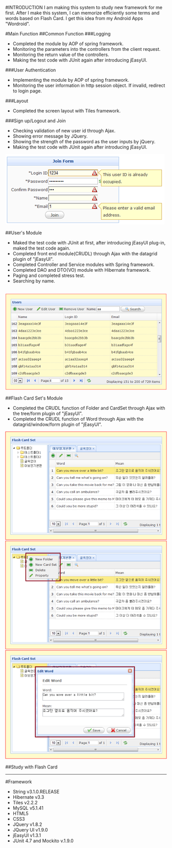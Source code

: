 #INTRODUCTION
I am making this system to study new framework for me first. After I make this system, I can memorize efficiently some terms and words based on Flash Card. I get this idea from my Android Apps "Wordroid".

#Main Function
##Common Function
###Logging
- Completed the module by AOP of spring framework.
- Monitoring the parameters into the controllers from the client request.
- Monitoring the return value of the controllers.
- Making the test code with JUnit again after introducing jEasyUI.

###User Authentication
- Implementing the module by AOP of spring framework.
- Monitoring the user information in http session object. If invalid, redirect to login page.

###Layout 
- Completed the screen layout with Tiles framework.

###Sign up/Logout and Join
- Checking validation of new user id through Ajax.
- Showing error message by JQuery.
- Showing the strength of the password as the user inputs by jQuery.
- Making the test code with JUnit again after introducing jEasyUI.
<img src="https://github.com/YounHoyoul/com.hoyoul.wordroid/blob/master/join.png?raw=true">

##User's Module
- Maked the test code with JUnit at first, after introducing jEasyUI plug-in, maked the test code again.
- Completed front end module(CRUDL) through Ajax with the datagrid plugin of "jEasyUI".
- Completed Controller and Service modules with Spring framework.
- Completed DAO and DTO(VO) module with Hibernate framework.
- Paging and completed stress test.
- Searching by name.
<br/>
<img src="https://github.com/YounHoyoul/com.hoyoul.wordroid/blob/master/user.png?raw=true">

##Flash Card Set's Module
- Completed the CRUDL function of Folder and CardSet through Ajax with the tree/form plugin of "jEasyUI".
- Completed the CRUDL function of Word through Ajax with the datagrid/window/form plugin of "jEasyUI".
<img src="https://github.com/YounHoyoul/com.hoyoul.wordroid/blob/master/flashcardset1.png?raw=true">
<img src="https://github.com/YounHoyoul/com.hoyoul.wordroid/blob/master/flashcardset2.png?raw=true">
<img src="https://github.com/YounHoyoul/com.hoyoul.wordroid/blob/master/flashcardset3.png?raw=true">

##Study with Flash Card

<hr>

#Framework
<ul>
	<li>String v3.1.0.RELEASE </li>
	<li>Hibernate v3.3 </li>
	<li>Tiles v2.2.2 </li>
	<li>MySQL v5.1.41 </li>
	<li>HTML5 </li>
	<li>CSS3 </li>
	<li>JQuery v1.8.2 </li>
	<li>JQuery UI v1.9.0 </li>
	<li>jEasyUI v1.3.1 </li>
	<li>JUnit 4.7 and Mockito v.1.9.0</li>
</ul>
